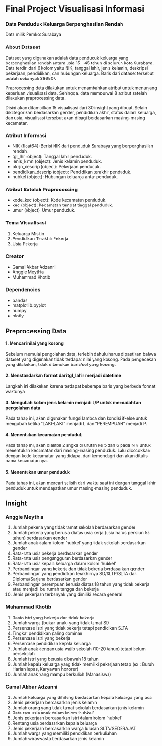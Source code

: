 # Final Project Visualisasi Informasi
### Data Penduduk Keluarga Berpenghasilan Rendah
Data milik Pemkot Surabaya

### About Dataset
Dataset yang digunakan adalah data penduduk keluarga yang berpenghasilan rendah antara usia 15 – 45 tahun di seluruh kota Surabaya. Data terdiri dari 6 kolom yaitu NIK, tanggal lahir, jenis kelamin, deskripsi pekerjaan, pendidikan, dan hubungan keluarga. Baris dari dataset tersebut adalah sebanyak 386507.

Praprocessing data dilakukan untuk menambahkan atribut untuk menunjang keperluan visualisasi data. Sehingga, data mempunyai 8 atribut setelah dilakukan praprocessing data.

Disini akan ditampilkan 15 visualisasi dari 30 insight yang dibuat. Selain dikategorikan berdasarkan gender, pendidikan akhir, status dalam keluarga, dan usia, visualisasi tersebut akan dibagi berdasarkan masing-masing kecamatan.

### Atribut Informasi
- NIK (float64): Berisi NIK dari penduduk Surabaya yang berpenghasilan rendah.
- tgl_lhr (object): Tanggal lahir penduduk.
- jenis_klmn (object): Jenis kelamin penduduk.
- pkrjn_descrip (object): Pekerjaan penduduk.
- pendidikan_descrip (object): Pendidikan terakhir penduduk.
- hubkel (object): Hubungan keluarga antar penduduk.

### Atribut Setelah Praprocessing
- kode_kec (object): Kode kecamatan penduduk.
- kec (object): Kecamatan tempat tinggal penduduk.
- umur (object): Umur penduduk.

### Tema Visualisasi
1. Keluarga Miskin
2. Pendidikan Terakhir Pekerja
3. Usia Pekerja

### Creator
- Gamal Akbar Adzanni
- Anggie Meythia
- Muhammad Khotib

### Dependencies
- pandas
- matplotlib.pyplot
- numpy
- plotly

## Preprocessing Data
#### 1. Mencari nilai yang kosong
Sebelum memulai pengolahan data, terlebih dahulu harus dipastikan bahwa dataset yang digunakan tidak terdapat nilai yang kosong. Pada pengecekan yang dilakukan, tidak ditemukan baris/sel yang kosong.
#### 2. Menstandarkan format dari tgl_lahir menjadi datetime
Langkah ini dilakukan karena terdapat beberapa baris yang berbeda format waktunya
#### 3. Mengubah kolom jenis kelamin menjadi L/P untuk memudahkan pengolahan data
Pada tahap ini, akan digunakan fungsi lambda dan kondisi if-else untuk mengubah ketika “LAKI-LAKI” menjadi L dan “PEREMPUAN” menjadi P.
#### 4. Menentukan kecamatan penduduk
Pada tahap ini, akan diambil 2 angka di urutan ke 5 dan 6 pada NIK untuk menentukan kecamatan dari masing-masing penduduk. Lalu dicocokkan dengan kode kecamatan yang didapat dari kemendagri dan akan ditulis nama kecamatannya.
#### 5. Menentukan umur penduduk
Pada tahap ini, akan mencari selisih dari waktu saat ini dengan tanggal lahir penduduk untuk mendapatkan umur masing-masing penduduk.

## Insight
### Anggie Meythia
1. Jumlah pekerja yang tidak tamat sekolah berdasarkan gender 
2. Jumlah pekerja yang berusia diatas usia kerja (usia harus pensiun 55 tahun) berdasarkan gender 
3. Jumlah anak dalam kolom ‘hubkel’ yang tidak sekolah berdasarkan gender 
4. Rata-rata usia pekerja berdasarkan gender 
5. Rata-rata usia pengangguran berdasarkan gender 
6. Rata-rata usia kepala keluarga dalam kolom ‘hubkel’ 
7. Perbandingan yang bekerja dan tidak bekerja berdasarkan gender 
8. Perbandingan yang pendidikan terakhirnya SD/SLTP/SLTA dan Diploma/Sarjana berdasarkan gender  
9. Perbandingan perempuan berusia diatas 18 tahun yang tidak bekerja atau menjadi ibu rumah tangga dan bekerja 
10. Jenis pekerjaan terbanyak yang dimiliki secara general 

### Muhammad Khotib
1. Rasio istri yang bekerja dan tidak bekerja 
2. Jumlah warga (bukan anak) yang tidak tamat SD 
3. Persentase istri yang tidak bekerja tetapi pendidikan SLTA 
4. Tingkat pendidikan paling dominan 
5. Persentase istri yang bekerja 
6. Persentase pendidikan kepala keluarga 
7. Jumlah anak dengan usia wajib sekolah (10-20 tahun) tetapi belum bersekolah 
8. Jumlah istri yang berusia dibawah 18 tahun  
9. Jumlah kepala keluarga yang tidak memiliki pekerjaan tetap (ex : Buruh Harian lepas, Karyawan honorer) 
10. Jumlah anak yang mampu berkuliah (Mahasiswa) 

### Gamal Akbar Adzanni
1. Jumlah keluarga yang dihitung berdasarkan kepala keluarga yang ada 
2. Jenis pekerjaan berdasarkan jenis kelamin 
3. Jumlah orang yang tidak tamat sekolah berdasarkan jenis kelamin 
4. Rata rata usia anak dalam kolom ‘hubkel’ 
5. Jenis pekerjaan berdasarkan istri dalam kolom ‘hubkel’ 
6. Rentang usia berdasarkan kepala keluarga 
7. Jenis pekerjaan berdasarkan warga lulusan SLTA/SEDERAJAT 
8. Jumlah warga yang memiliki pendidikan perkuliahan 
9. Jumlah wiraswasta berdasarkan jenis kelamin 
